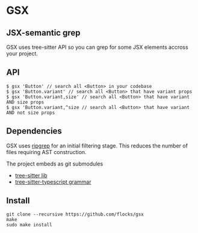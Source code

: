 # GSX

## JSX-semantic grep

GSX uses tree-sitter API so you can grep for some JSX elements accross
your project.

## API

```console
$ gsx 'Button' // search all <Button> in your codebase
$ gsx 'Button.variant' // search all <Button> that have variant props
$ gsx 'Button.variant,size' // search all <Button> that have variant AND size props
$ gsx 'Button.variant,^size // search all <Button> that have variant AND not size props
```

## Dependencies

GSX uses [ripgrep](https://github.com/BurntSushi/ripgrep) for an
initial filtering stage. This reduces the number of files requiring
AST construction.

The project embeds as git submodules 
- [tree-sitter lib](https://github.com/tree-sitter/tree-sitter)
- [tree-sitter-typescript grammar](https://github.com/tree-sitter/tree-sitter-typescript)


## Install

```console
git clone --recursive https://github.com/flocks/gsx
make
sudo make install
```
